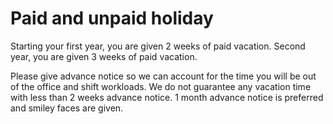 Paid and unpaid holiday
========================

Starting your first year, you are given 2 weeks of paid vacation. Second year, you are given 3 weeks of paid vacation. 

Please give advance notice so we can account for the time you will be out of the office and shift workloads. We do not guarantee any vacation time with less than 2 weeks advance notice. 1 month advance notice is preferred and smiley faces are given. 
